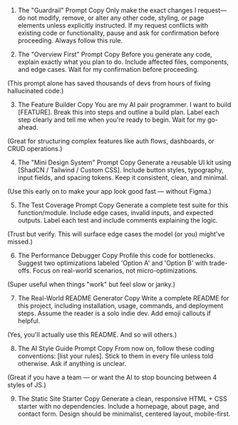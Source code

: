 1. The "Guardrail" Prompt
Copy
Only make the exact changes I request—do not modify, remove, or alter any other code, styling, or page elements unless explicitly instructed. If my request conflicts with existing code or functionality, pause and ask for confirmation before proceeding. Always follow this rule.

2. The "Overview First" Prompt
Copy
Before you generate any code, explain exactly what you plan to do. Include affected files, components, and edge cases. Wait for my confirmation before proceeding.

(This prompt alone has saved thousands of devs from hours of fixing hallucinated code.)

3. The Feature Builder
Copy
You are my AI pair programmer. I want to build [FEATURE]. Break this into steps and outline a build plan. Label each step clearly and tell me when you're ready to begin. Wait for my go-ahead.

(Great for structuring complex features like auth flows, dashboards, or CRUD operations.)

4. The "Mini Design System" Prompt
Copy
Generate a reusable UI kit using [ShadCN / Tailwind / Custom CSS]. Include button styles, typography, input fields, and spacing tokens. Keep it consistent, clean, and minimal.

(Use this early on to make your app look good fast — without Figma.)

5. The Test Coverage Prompt
Copy
Generate a complete test suite for this function/module. Include edge cases, invalid inputs, and expected outputs. Label each test and include comments explaining the logic.

(Trust but verify. This will surface edge cases the model (or you) might've missed.)

6. The Performance Debugger
Copy
Profile this code for bottlenecks. Suggest two optimizations labeled 'Option A' and 'Option B' with trade-offs. Focus on real-world scenarios, not micro-optimizations.

(Super useful when things "work" but feel slow or janky.)

7. The Real-World README Generator
Copy
Write a complete README for this project, including installation, usage, commands, and deployment steps. Assume the reader is a solo indie dev. Add emoji callouts if helpful.

(Yes, you'll actually use this README. And so will others.)

8. The AI Style Guide Prompt
Copy
From now on, follow these coding conventions: [list your rules]. Stick to them in every file unless told otherwise. Ask if anything is unclear.

(Great if you have a team — or want the AI to stop bouncing between 4 styles of JS.)

9. The Static Site Starter
Copy
Generate a clean, responsive HTML + CSS starter with no dependencies. Include a homepage, about page, and contact form. Design should be minimalist, centered layout, mobile-first.